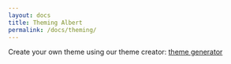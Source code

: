 ```yaml
---
layout: docs
title: Theming Albert
permalink: /docs/theming/
---
```


Create your own theme using our theme creator: [theme generator](/docs/theming/themecreator/)
